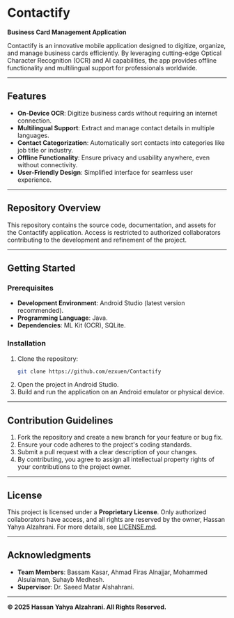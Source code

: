 # Contactify

**Business Card Management Application**

Contactify is an innovative mobile application designed to digitize, organize, and manage business cards efficiently. By leveraging cutting-edge Optical Character Recognition (OCR) and AI capabilities, the app provides offline functionality and multilingual support for professionals worldwide.

---

## Features
- **On-Device OCR**: Digitize business cards without requiring an internet connection.
- **Multilingual Support**: Extract and manage contact details in multiple languages.
- **Contact Categorization**: Automatically sort contacts into categories like job title or industry.
- **Offline Functionality**: Ensure privacy and usability anywhere, even without connectivity.
- **User-Friendly Design**: Simplified interface for seamless user experience.

---

## Repository Overview
This repository contains the source code, documentation, and assets for the Contactify application. Access is restricted to authorized collaborators contributing to the development and refinement of the project.

---

## Getting Started

### Prerequisites
- **Development Environment**: Android Studio (latest version recommended).
- **Programming Language**: Java.
- **Dependencies**: ML Kit (OCR), SQLite.

### Installation
1. Clone the repository:
   ```bash
   git clone https://github.com/ezxuen/Contactify
   ```
2. Open the project in Android Studio.
3. Build and run the application on an Android emulator or physical device.

---

## Contribution Guidelines
1. Fork the repository and create a new branch for your feature or bug fix.
2. Ensure your code adheres to the project's coding standards.
3. Submit a pull request with a clear description of your changes.
4. By contributing, you agree to assign all intellectual property rights of your contributions to the project owner.

---

## License
This project is licensed under a **Proprietary License**. Only authorized collaborators have access, and all rights are reserved by the owner, Hassan Yahya Alzahrani. For more details, see [LICENSE.md](./LICENSE.md).

---

## Acknowledgments
- **Team Members**: Bassam Kasar, Ahmad Firas Alnajjar, Mohammed Alsulaiman, Suhayb Medhesh.
- **Supervisor**: Dr. Saeed Matar Alshahrani.

---

**© 2025 Hassan Yahya Alzahrani. All Rights Reserved.**

